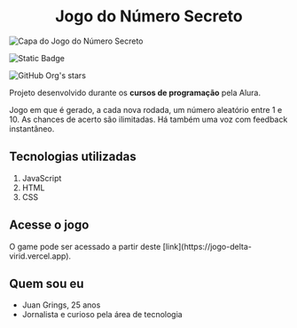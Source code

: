 <h1 align="Center"> Jogo do Número Secreto </h1>

![Capa do Jogo do Número Secreto](https://github.com/user-attachments/assets/976ecc9a-c276-471f-b1bf-47918fabca42)

![Static Badge](https://img.shields.io/badge/status-em_desenvolvimento-blue)

![GitHub Org's stars](https://img.shields.io/github/stars/juangrings?style=social)

Projeto desenvolvido durante os **cursos de programação** pela Alura.

Jogo em que é gerado, a cada nova rodada, um número aleatório entre 1 e 10. As chances de acerto são ilimitadas. Há também uma voz com feedback instantâneo.

<h2> Tecnologias utilizadas </h2>

1. JavaScript
2. HTML
3. CSS

<h2> Acesse o jogo </h2>
O game pode ser acessado a partir deste [link](https://jogo-delta-virid.vercel.app).

<h2> Quem sou eu </h2>

* Juan Grings, 25 anos
* Jornalista e curioso pela área de tecnologia
